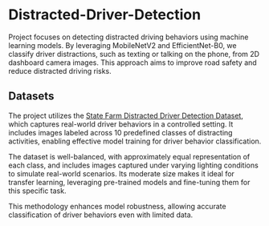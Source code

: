 # Distracted-Driver-Detection
Project focuses on detecting distracted driving behaviors using machine learning models. By leveraging MobileNetV2 and EfficientNet-B0, we classify driver distractions, such as texting or talking on the phone, from 2D dashboard camera images. This approach aims to improve road safety and reduce distracted driving risks.

## Datasets
The project utilizes the [State Farm Distracted Driver Detection Dataset](https://www.kaggle.com/competitions/state-farm-distracted-driver-detection), which captures real-world driver behaviors in a controlled setting. It includes images labeled across 10 predefined classes of distracting activities, enabling effective model training for driver behavior classification.

The dataset is well-balanced, with approximately equal representation of each class, and includes images captured under varying lighting conditions to simulate real-world scenarios. Its moderate size makes it ideal for transfer learning, leveraging pre-trained models and fine-tuning them for this specific task.

This methodology enhances model robustness, allowing accurate classification of driver behaviors even with limited data.

